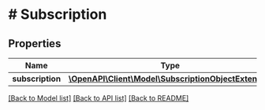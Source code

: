 # # Subscription

## Properties

Name | Type | Description | Notes
------------ | ------------- | ------------- | -------------
**subscription** | [**\OpenAPI\Client\Model\SubscriptionObjectExtended**](SubscriptionObjectExtended.md) |  |

[[Back to Model list]](../../README.md#models) [[Back to API list]](../../README.md#endpoints) [[Back to README]](../../README.md)
